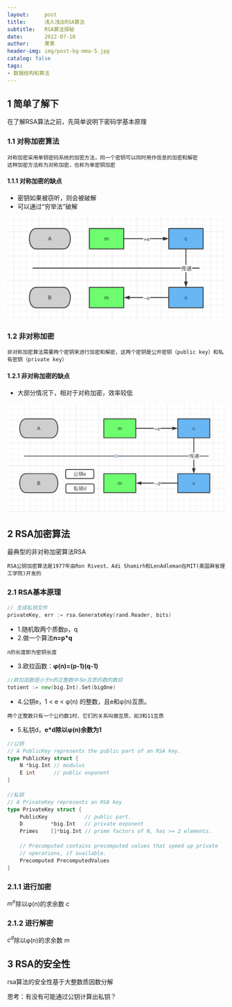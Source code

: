 ```yaml
---
layout:     post
title:      浅入浅出RSA算法
subtitle:   RSA算法探秘
date:       2022-07-10
author:     果果
header-img: img/post-bg-mma-5.jpg
catalog: false
tags:
- 数据结构和算法
---
```


## 1 简单了解下
在了解RSA算法之前，先简单说明下密码学基本原理

### 1.1 对称加密算法
```text
对称加密采用单钥密码系统的加密方法，同一个密钥可以同时用作信息的加密和解密
这种加密方法称为对称加密，也称为单密钥加密
```

#### 1.1.1 对称加密的缺点
- 密钥如果被窃听，则会被破解
- 可以通过“穷举法”破解

![r1](/img-post/202207/rsa1.png "r1")

### 1.2 非对称加密
```text
非对称加密算法需要两个密钥来进行加密和解密，这两个密钥是公开密钥（public key）和私有密钥（private key）
```

#### 1.2.1 非对称加密的缺点
- 大部分情况下，相对于对称加密，效率较低

![r2](/img-post/202207/rsa2.png "r2")


## 2 RSA加密算法
最典型的非对称加密算法RSA
```text
RSA公钥加密算法是1977年由Ron Rivest、Adi Shamirh和LenAdleman在MIT(美国麻省理工学院)开发的
```

### 2.1 RSA基本原理

```go
// 生成私钥文件
privateKey, err := rsa.GenerateKey(rand.Reader, bits)
```

- 1.随机取两个质数p，q
- 2.做一个算法**n=p*q**
```text
n的长度即为密钥长度
```
- 3.欧拉函数：**φ(n)=(p-1)(q-1)**
```go
//欧拉函数是小于n的正整数中与n互质的数的数目
totient := new(big.Int).Set(bigOne)
```
- 4.公钥e，1 < e < φ(n) 的整数，且e和φ(n)互质。
```text
两个正整数只有一个公约数1时、它们的关系叫做互质、如3和11互质
```
- 5.私钥d，**e*d除以φ(n)余数为1**

```go
//公钥
// A PublicKey represents the public part of an RSA key.
type PublicKey struct {
	N *big.Int // modulus
	E int      // public exponent
}

//私钥
// A PrivateKey represents an RSA key
type PrivateKey struct {
	PublicKey            // public part.
	D         *big.Int   // private exponent
	Primes    []*big.Int // prime factors of N, has >= 2 elements.

	// Precomputed contains precomputed values that speed up private
	// operations, if available.
	Precomputed PrecomputedValues
}
```
### 2.1.1 进行加密
$m^e$除以φ(n)的求余数 c

### 2.1.2 进行解密
$c^d$除以φ(n)的求余数 m


## 3 RSA的安全性
rsa算法的安全性基于大整数质因数分解

思考：有没有可能通过公钥计算出私钥？